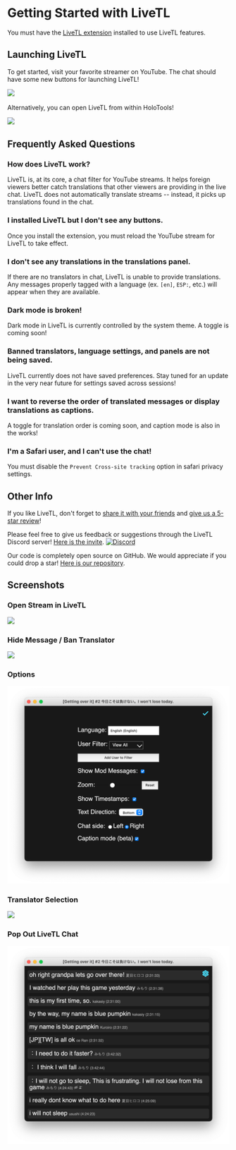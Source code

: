 # Getting Started with LiveTL

<span id="actionMessage">
You must have the <a href="https://kentonishi.github.io/LiveTL/">LiveTL extension</a> installed to use LiveTL features.
</span>

## Launching LiveTL

To get started, visit your favorite streamer on YouTube. The chat should have some new buttons for launching LiveTL!

![](../img/openlivetl.png)

Alternatively, you can open LiveTL from within HoloTools!

![](../img/holotoolslauncher.png)

## Frequently Asked Questions

### How does LiveTL work?
LiveTL is, at its core, a chat filter for YouTube streams. It helps foreign viewers better catch translations that other viewers are providing in the live chat. LiveTL does not automatically translate streams -- instead, it picks up translations found in the chat.

### I installed LiveTL but I don't see any buttons. 
Once you install the extension, you must reload the YouTube stream for LiveTL to take effect.

### I don't see any translations in the translations panel.
If there are no translators in chat, LiveTL is unable to provide translations. Any messages properly tagged with a language (ex. `[en]`, `ESP:`, etc.) will appear when they are available.

### Dark mode is broken!
Dark mode in LiveTL is currently controlled by the system theme. A toggle is coming soon!

### Banned translators, language settings, and panels are not being saved.
LiveTL currently does not have saved preferences. Stay tuned for an update in the very near future for settings saved across sessions!

### I want to reverse the order of translated messages or display translations as captions.
A toggle for translation order is coming soon, and caption mode is also in the works!

### I'm a Safari user, and I can't use the chat!
You must disable the `Prevent Cross-site tracking` option in safari privacy settings.

## Other Info

If you like LiveTL, don't forget to <a href="javascript:shareExtension();">share it with your friends</a>
and <a href="https://kentonishi.github.io/LiveTL/about/review">give
us a 5-star review</a>!

Please feel free to give us feedback or suggestions through the LiveTL Discord
server! [Here is the invite](https://discord.gg/uJrV3tmthg).
[![Discord](https://img.shields.io/discord/780938154437640232.svg?label=&logo=discord&logoColor=ffffff&color=7389D8&labelColor=6A7EC2)](https://discord.gg/uJrV3tmthg)

Our code is completely open source on GitHub. We would appreciate if you could drop a
star! [Here is our repository](https://github.com/KentoNishi/LiveTL).

## Screenshots

### Open Stream in LiveTL

![](../img/livetlscreen.png)

### Hide Message / Ban Translator

![](../img/ban.png)

### Options

![](../img/options.png)

### Translator Selection

![](../img/translators.png)

### Pop Out LiveTL Chat

![](../img/popout.png)

<script>
    document.head.innerHTML += `
        <head>
            <link rel="icon" href="../favicon.ico" type="image/x-icon" />
        </head>
    `

    async function shareExtension() {
        let details = await (await fetch('https://kentonishi.github.io/LiveTL/LiveTL/manifest.json')).json()
        navigator.share({
            title: details.name,
            text: details.description,
            url: 'https://chrome.google.com/webstore/detail/livetl-live-translations/moicohcfhhbmmngneghfjfjpdobmmnlg',
        })
    }
</script>